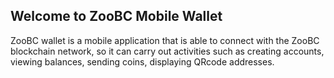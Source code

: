 ## Welcome to ZooBC Mobile Wallet

ZooBC wallet is a mobile application that is able to connect with the ZooBC blockchain network, so it can carry out activities such as creating accounts, viewing balances, sending coins, displaying QRcode addresses.
